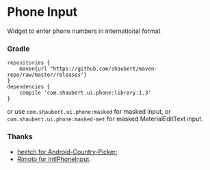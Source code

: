 # Phone Input
Widget to enter phone numbers in international format

### Gradle
    
    repositories {
        maven{url "https://github.com/shaubert/maven-repo/raw/master/releases"}
    }
    dependencies {
        compile 'com.shaubert.ui.phone:library:1.3'
    }

or use `com.shaubert.ui.phone:masked` for masked input, or `com.shaubert.ui.phone:masked-met` for masked MaterialEditText input.

### Thanks
 * [heetch for Android-Country-Picker](https://github.com/heetch/Android-country-picker);
 * [Rimoto for IntlPhoneInput](https://github.com/Rimoto/IntlPhoneInput).
